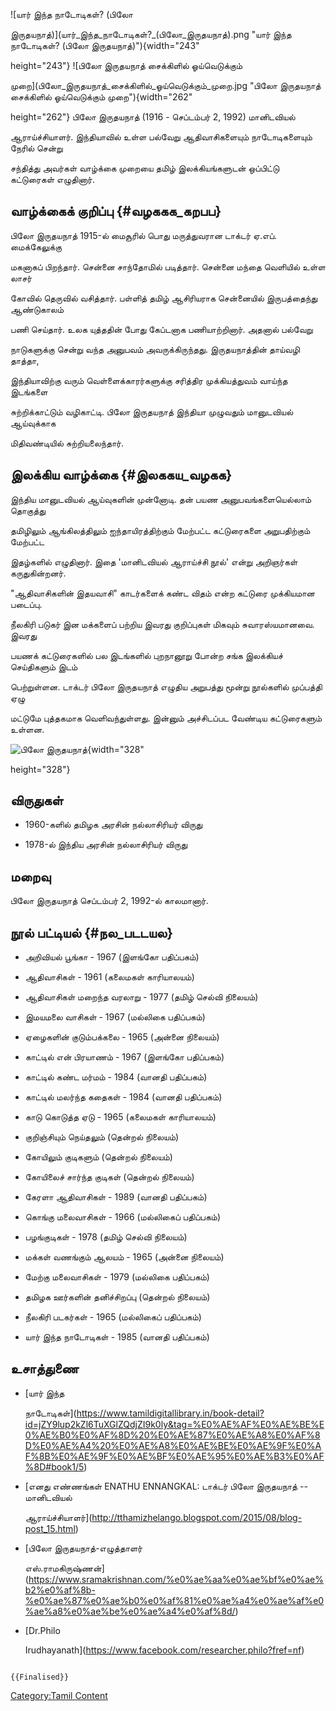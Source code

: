 ![யார் இந்த நாடோடிகள்? (பிலோ
இருதயநாத்)](யார்_இந்த_நாடோடிகள்?_(பிலோ_இருதயநாத்).png "யார் இந்த நாடோடிகள்? (பிலோ இருதயநாத்)"){width="243"
height="243"} ![பிலோ இருதயநாத் சைக்கிளில் ஓய்வெடுக்கும்
முறை](பிலோ_இருதயநாத்_சைக்கிளில்_ஓய்வெடுக்கும்_முறை.jpg "பிலோ இருதயநாத் சைக்கிளில் ஓய்வெடுக்கும் முறை"){width="262"
height="262"} பிலோ இருதயநாத் (1916 - செப்டம்பர் 2, 1992) மானிடவியல்
ஆராய்ச்சியாளர். இந்தியாவில் உள்ள பல்வேறு ஆதிவாசிகளையும் நாடோடிகளையும் நேரில் சென்று
சந்தித்து அவர்கள் வாழ்க்கை முறையை தமிழ் இலக்கியங்களுடன் ஒப்பிட்டு கட்டுரைகள் எழுதினார்.

## வாழ்க்கைக் குறிப்பு {#வழககக_கறபப}

பிலோ இருதயநாத் 1915-ல் மைசூரில் பொது மருத்துவரான டாக்டர் ஏ.எப். மைக்கேலுக்கு
மகனாகப் பிறந்தார். சென்னை சாந்தோமில் படித்தார். சென்னை மந்தை வெளியில் உள்ள லாசர்
கோவில் தெருவில் வசித்தார். பள்ளித் தமிழ் ஆசிரியராக சென்னையில் இருபத்தைந்து ஆண்டுகாலம்
பணி செய்தார். உலக யுத்ததின் போது கேப்டனாக பணியாற்றினார். அதனால் பல்வேறு
நாடுகளுக்கு சென்று வந்த அனுபவம் அவருக்கிருந்தது. இருதயநாத்தின் தாய்வழி தாத்தா,
இந்தியாவிற்கு வரும் வெள்ளைக்காரர்களுக்கு சரித்திர முக்கியத்துவம் வாய்ந்த இடங்களை
சுற்றிக்காட்டும் வழிகாட்டி. பிலோ இருதயநாத் இந்தியா முழுவதும் மானுடவியல் ஆய்வுக்காக
மிதிவண்டியில் சுற்றியலைந்தார்.

## இலக்கிய வாழ்க்கை {#இலககய_வழகக}

இந்திய மானுடவியல் ஆய்வுகளின் முன்னோடி. தன் பயண அனுபவங்களையெல்லாம் தொகுத்து
தமிழிலும் ஆங்கிலத்திலும் ஐந்தாயிரத்திற்கும் மேற்பட்ட கட்டுரைகளை அறுபதிற்கும் மேற்பட்ட
இதழ்களில் எழுதினார். இதை \'மானிடவியல் ஆராய்ச்சி நூல்' என்று அறிஞர்கள் கருதுகின்றனர்.
\"ஆதிவாசிகளின் இதயவாசி\" காடர்களைக் கண்ட விதம் என்ற கட்டுரை முக்கியமான படைப்பு.
நீலகிரி படுகர் இன மக்களைப் பற்றிய இவரது குறிப்புகள் மிகவும் சுவாரஸ்யமானவை. இவரது
பயணக் கட்டுரைகளில் பல இடங்களில் புறநானூறு போன்ற சங்க இலக்கியச் செய்திகளும் இடம்
பெற்றுள்ளன. டாக்டர் பிலோ இருதயநாத் எழுதிய அறுபத்து மூன்று நூல்களில் முப்பத்தி ஏழு
மட்டுமே புத்தகமாக வெளிவந்துள்ளது. இன்னும் அச்சிடப்பட வேண்டிய கட்டுரைகளும் உள்ளன.
![பிலோ இருதயநாத்](பிலோ_இருதயநாத்.jpg "பிலோ இருதயநாத்"){width="328"
height="328"}

## விருதுகள்

-   1960-களில் தமிழக அரசின் நல்லாசிரியர் விருது
-   1978-ல் இந்திய அரசின் நல்லாசிரியர் விருது

## மறைவு

பிலோ இருதயநாத் செப்டம்பர் 2, 1992-ல் காலமானார்.

## நூல் பட்டியல் {#நல_படடயல}

-   அறிவியல் பூங்கா - 1967 (இளங்கோ பதிப்பகம்)
-   ஆதிவாசிகள் - 1961 (கலைமகள் காரியாலயம்)
-   ஆதிவாசிகள் மறைந்த வரலாறு - 1977 (தமிழ் செல்வி நிலையம்)
-   இமயமலை வாசிகள் - 1967 (மல்லிகை பதிப்பகம்)
-   ஏழைகளின் குடும்பக்கலை - 1965 (அன்னை நிலையம்)
-   காட்டில் என் பிரயாணம் - 1967 (இளங்கோ பதிப்பகம்)
-   காட்டில் கண்ட மர்மம் - 1984 (வானதி பதிப்பகம்)
-   காட்டில் மலர்ந்த கதைகள் - 1984 (வானதி பதிப்பகம்)
-   காடு கொடுத்த ஏடு - 1965 (கலைமகள் காரியாலயம்)
-   குறிஞ்சியும் நெய்தலும் (தென்றல் நிலையம்)
-   கோயிலும் குடிகளும் (தென்றல் நிலையம்)
-   கோயிலைச் சார்ந்த குடிகள் (தென்றல் நிலையம்)
-   கேரளா ஆதிவாசிகள் - 1989 (வானதி பதிப்பகம்)
-   கொங்கு மலைவாசிகள் - 1966 (மல்லிகைப் பதிப்பகம்)
-   பழங்குடிகள் - 1978 (தமிழ் செல்வி நிலையம்)
-   மக்கள் வணங்கும் ஆலயம் - 1965 (அன்னை நிலையம்)
-   மேற்கு மலைவாசிகள் - 1979 (மல்லிகை பதிப்பகம்)
-   தமிழக ஊர்களின் தனிச்சிறப்பு (தென்றல் நிலையம்)
-   நீலகிரி படகர்கள் - 1965 (மல்லிகைப் பதிப்பகம்)
-   யார் இந்த நாடோடிகள் - 1985 (வானதி பதிப்பகம்)

## உசாத்துணை

-   [யார் இந்த
    நாடோடிகள்](https://www.tamildigitallibrary.in/book-detail?id=jZY9lup2kZl6TuXGlZQdjZI9k0ly&tag=%E0%AE%AF%E0%AE%BE%E0%AE%B0%E0%AF%8D%20%E0%AE%87%E0%AE%A8%E0%AF%8D%E0%AE%A4%20%E0%AE%A8%E0%AE%BE%E0%AE%9F%E0%AF%8B%E0%AE%9F%E0%AE%BF%E0%AE%95%E0%AE%B3%E0%AF%8D#book1/5)
-   [எனது எண்ணங்கள் ENATHU ENNANGKAL: டாக்டர் பிலோ இருதயநாத் -- மானிடவியல்
    ஆராய்ச்சியாளர்](http://tthamizhelango.blogspot.com/2015/08/blog-post_15.html)
-   [பிலோ இருதயநாத்-எழுத்தாளர்
    எஸ்.ராமகிருஷ்ணன்](https://www.sramakrishnan.com/%e0%ae%aa%e0%ae%bf%e0%ae%b2%e0%af%8b-%e0%ae%87%e0%ae%b0%e0%af%81%e0%ae%a4%e0%ae%af%e0%ae%a8%e0%ae%be%e0%ae%a4%e0%af%8d/)
-   [Dr.Philo
    Irudhayanath](https://www.facebook.com/researcher.philo?fref=nf)

```{=mediawiki}
{{Finalised}}
```
[Category:Tamil Content](Category:Tamil_Content "wikilink")
